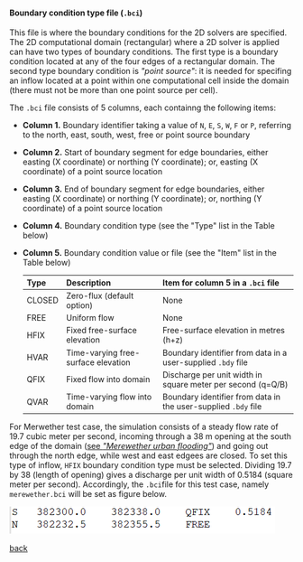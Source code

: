 #### Boundary condition type file (`.bci`)

This file is where the boundary conditions for the 2D solvers are specified. The 2D computational domain (rectangular) where a 2D solver is applied can have two types of boundary conditions. The first type is a boundary condition located at any of the four edges of a rectangular domain. The second type boundary condition is _"point source"_: it is needed for specifing an inflow located at a point within one computational cell inside the domain (there must not be more than one point source per cell).

The `.bci` file consists of 5 columns, each containng the following items:

- **Column 1.** Boundary identifier taking a value of `N`, `E`, `S`, `W`, `F` or `P`, referring to the north, east, south, west, free or point source boundary 

- **Column 2.** Start of boundary segment for edge boundaries, either easting (X coordinate) or northing (Y coordinate); or, easting (X coordinate) of a point source location

- **Column 3.** End of boundary segment for edge boundaries, either easting (X coordinate) or northing (Y coordinate); or, northing (Y coordinate) of a point source location

- **Column 4.** Boundary condition type (see the "Type" list in the Table below)

- **Column 5.** Boundary condition value or file (see the "Item" list in the Table below)

  | Type | Description | Item for column 5 in a `.bci` file |
   | :---         | :---      | :--- |
   | CLOSED   | Zero-flux (default option)     | None  |
   | FREE     | Uniform flow       | None   |
   | HFIX     | Fixed free-surface elevation      | Free-surface elevation in metres (h+z)   |
   | HVAR     | Time-varying free-surface elevation       | Boundary identifier from data in a user-supplied `.bdy` file   |
   | QFIX     | Fixed flow into domain     | Discharge per unit width in square meter per second (q=Q/B)    |
   | QVAR     | Time-varying flow into domain       | Boundary identifier from data in the user-supplied `.bdy` file     |

For Merwether test case, the simulation consists of a steady flow rate of 19.7 cubic meter per second, incoming through a 38 m opening at the south edge of the domain ([see *"Merewether urban flooding"*](/Merewether.md)) and going out through the north edge, while west and east edgees are closed. To set this type of inflow, `HFIX` boundary condition type must be selected. Dividing 19.7 by 38 (length of opening) gives a discharge per unit width of 0.5184 (square meter per second). Accordingly, the `.bci`file for this test case, namely `merewether.bci` will be set as figure below.

![image](/Figures/mer9.png)

[back](/Merewether1.md)
